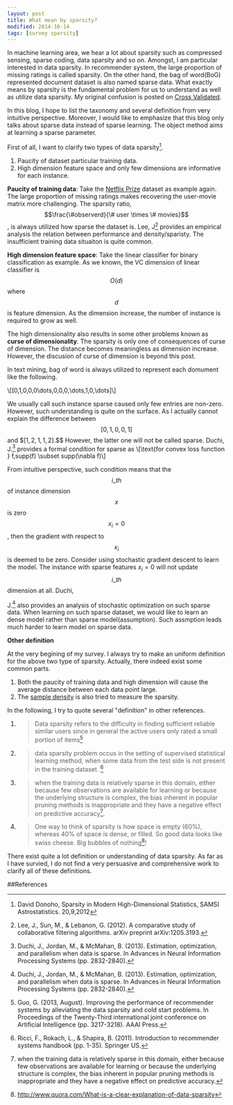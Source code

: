 ```yaml
---
layout: post
title: What mean by sparsity?
modified: 2014-10-14
tags: [survey sparsity]
---
```


In machine learning area, we hear a lot about sparsity such as compressed sensing, sparse coding, data sparsity and so on. Amongst, I am particular interested in data sparsity. In recommender system, the large proportion of missing ratings is called sparsity. On the other hand, the bag of word(BoG) represented document dataset is also named sparse data. What exactly means by sparsity is the fundamental problem for us to understand as well as utilize data sparsity. My original confusion is posted on [Cross Validated][1].

In this blog, I hope to list the taxonomy and several definition from very intuitive perspective. Moreover, I would like to emphasize that this blog only talks about sparse data instead of sparse learning. The object method aims at learning a sparse parameter.

First of all, I want to clarify two types of data sparsity[^1].

1. Paucity of dataset particular training data.
2. High dimension feature space and only few dimensions are informative for each instance.

**Paucity of training data**: Take the [Netflix Prize][2] dataset as example again. The large proportion of missing ratings makes recovering the user-movie matrix more challenging. The sparsity ratio, $$\frac{\#observerd}{\# user \times \# movies}$$, is always utilized how sparse the dataset is. Lee, J[^2] provides an empirical analysis the relation between performance and density/sparisty. The insufficient training data situaiton is quite common.

**High dimension feature space**: Take the linear classifier for binary classification as example. As we known, the VC dimension of linear classifier is $$O(d)$$ where $$d$$ is feature dimension. As the dimension increase, the number of instance is required to grow as well. 

The high dimensionality also results in some other problems known as **curse of dimensionality**. The sparsity is only one of consequences of curse of dimension. The distance becomes meaningless as dimension increase. However, the discusion of curse of dimension is beyond this post.

In text mining, bag of word is always utilized to represent each domument like the following.

\\[[0,1,0,0,0\dots,0,0,0,\dots,1,0,\dots]\\]

We usually call such instance sparse caused only few entries are non-zero. However, such understanding is quite on the surface. As I actually cannot explain the difference between $$[0,1,0,0,1]$$ and $$[1,2,1,1,2]$.$$ However, the latter one will not be called sparse. Duchi, J.[^3] provides a formal condition for sparse as 
\\[\text{for convex loss function } f,supp(f) \subset supp(\nabla f)\\]

From intuitive perspective, such condition means that the $$i\_{th}$$ of instance dimension $$x$$ is zero $$x_i=0$$, then the gradient with respect to $$x_i$$ is deemed to be zero. Consider using stochastic gradient descent to learn the model. The instance with sparse features $x_i=0$ will not update $$i\_{th}$$ dimension at all. Duchi, 

J.[^3] also provides an analysis of stochastic optimization on such sparse data. When learning on such sparse dataset, we would like to learn an dense model rather than sparse model(assumption). Such assmption leads much harder to learn model on sparse data.

**Other definition**

At the very begining of my survey. I always try to make an uniform definition for the above two type of sparsity. Actually, there indeed exist some common parts.

1. Both the paucity of training data and high dimension will cause the average distance between each data point large.
2. The [sample density][3] is also tried to measure the sparsity.

In the following, I try to quote several "definition" in other references.

1. > Data sparsity refers to the difficulty in finding sufficient reliable similar users since in general the active users only rated a small portion of items[^5]
2. > data sparsity problem occus in the setting of supervised statistical learning method, when some data from the test side is not present in the training dataset. [^6]
3. >when the training data is relatively sparse in this domain, either because few observations are available for learning or because the underlying structure is complex, the bias inherent in popular pruning methods is inappropriate and they have a negative effect on predictive accuracy[^4].
4. > One way to think of sparsity is how space is empty (60%), whereas 40% of space is dense, or filled. So good data looks like swiss cheese.  Big bubbles of nothing[^7]!

There exist quite a lot definition or understanding of data sparsity. As far as I have survied, I do not find a very persuasive and comprehensive work to clarify all of these definitions.


[1]: http://stats.stackexchange.com/questions/113318/the-name-data-sparsity-in-different-applications "Cross Validated"
[2]: http://en.wikipedia.org/wiki/Netflix_Prize
[3]:http://math.stackexchange.com/questions/283006/what-is-a-sampling-density-why-is-the-sampling-density-proportional-to-n-fra 


##References


[^1]: David Donoho, Sparsity in Modern High-Dimensional Statistics, SAMSI Astrostatistics. 20,9,2012
[^2]: Lee, J., Sun, M., & Lebanon, G. (2012). A comparative study of collaborative filtering algorithms. arXiv preprint arXiv:1205.3193.
[^3]: Duchi, J., Jordan, M., & McMahan, B. (2013). Estimation, optimization, and parallelism when data is sparse. In Advances in Neural Information Processing Systems (pp. 2832-2840).
[^4]: when the training data is relatively sparse in this domain, either because few observations are available for learning or because the underlying structure is complex, the bias inherent in popular pruning methods is inappropriate and they have a negative effect on predictive accuracy.
[^5]: Guo, G. (2013, August). Improving the performance of recommender systems by alleviating the data sparsity and cold start problems. In Proceedings of the Twenty-Third international joint conference on Artificial Intelligence (pp. 3217-3218). AAAI Press.
[^6]: Ricci, F., Rokach, L., & Shapira, B. (2011). Introduction to recommender systems handbook (pp. 1-35). Springer US.
[^7]: http://www.quora.com/What-is-a-clear-explanation-of-data-sparsity